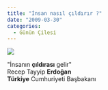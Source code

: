 ```yaml
---
title: "İnsan nasıl çıldırır ?"
date: "2009-03-30"
categories: 
  - Günün Çilesi
---
```


![](/uploads/image/tayy.jpg)

"İnsanın **çıldırası** gelir"  
Recep Tayyip **Erdoğan  
Türkiye** Cumhuriyeti Başbakanı
